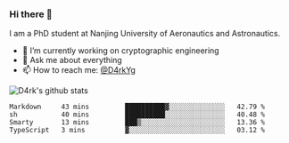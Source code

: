 ### Hi there 👋

I am a PhD student at Nanjing University of Aeronautics and Astronautics.

- 🔭 I’m currently working on cryptographic engineering
- 💬 Ask me about everything
- 📫 How to reach me: [@D4rkYg](https://twitter.com/D4rkYg)

![D4rk's github stats](https://github-readme-stats.vercel.app/api?username=dd4rk&show_icons=true&title_color=fff&icon_color=79ff97&text_color=9f9f9f&bg_color=151515)

<!--START_SECTION:waka-->
```text
Markdown     43 mins         ██████████▓░░░░░░░░░░░░░░   42.79 % 
sh           40 mins         ██████████░░░░░░░░░░░░░░░   40.48 % 
Smarty       13 mins         ███▒░░░░░░░░░░░░░░░░░░░░░   13.36 % 
TypeScript   3 mins          ▓░░░░░░░░░░░░░░░░░░░░░░░░   03.12 % 
```
<!--END_SECTION:waka-->
